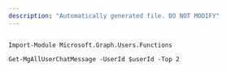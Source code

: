```yaml
---
description: "Automatically generated file. DO NOT MODIFY"
---
```


```powershellv2

Import-Module Microsoft.Graph.Users.Functions

Get-MgAllUserChatMessage -UserId $userId -Top 2 

```